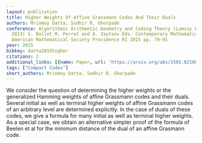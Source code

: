 ```yaml
---
layout: publication
title: Higher Weights Of Affine Grassmann Codes And Their Duals
authors: Mrinmoy Datta, Sudhir R. Ghorpade
conference: Algorithmic Arithmetic Geometry and Coding Theory (Luminy France June
  2013) S. Ballet M. Perret and A. Zaytsev Eds. Contemporary Mathematics Vol. 637
  American Mathematical Society Providence RI 2015 pp. 79-91
year: 2015
bibkey: datta2015higher
citations: 2
additional_links: [{name: Paper, url: 'https://arxiv.org/abs/1503.02196'}]
tags: ["Compact Codes"]
short_authors: Mrinmoy Datta, Sudhir R. Ghorpade
---
```

We consider the question of determining the higher weights or the generalized
Hamming weights of affine Grassmann codes and their duals. Several initial as
well as terminal higher weights of affine Grassmann codes of an arbitrary level
are determined explicitly. In the case of duals of these codes, we give a
formula for many initial as well as terminal higher weights. As a special case,
we obtain an alternative simpler proof of the formula of Beelen et al for the
minimum distance of the dual of an affine Grasmann code.